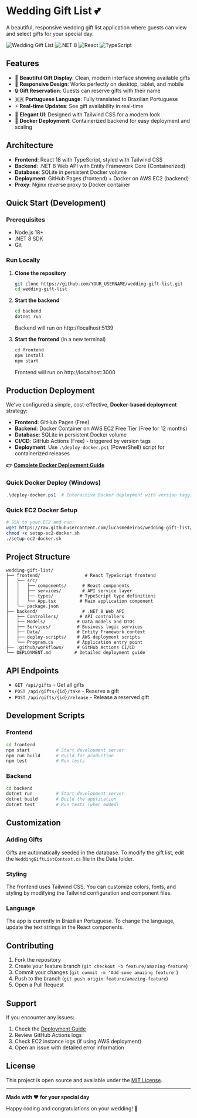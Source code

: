 # Wedding Gift List 💕

A beautiful, responsive wedding gift list application where guests can view and select gifts for your special day.

![Wedding Gift List](https://img.shields.io/badge/Status-Ready%20for%20Deployment-green)
![.NET 8](https://img.shields.io/badge/.NET-8.0-blue)
![React](https://img.shields.io/badge/React-18.2-blue)
![TypeScript](https://img.shields.io/badge/TypeScript-4.9-blue)

## Features

- 🎁 **Beautiful Gift Display**: Clean, modern interface showing available gifts
- 📱 **Responsive Design**: Works perfectly on desktop, tablet, and mobile
- 🔒 **Gift Reservation**: Guests can reserve gifts with their name
- 🇧🇷 **Portuguese Language**: Fully translated to Brazilian Portuguese
- ⚡ **Real-time Updates**: See gift availability in real-time
- 🎨 **Elegant UI**: Designed with Tailwind CSS for a modern look
- 🐋 **Docker Deployment**: Containerized backend for easy deployment and scaling

## Architecture

- **Frontend**: React 18 with TypeScript, styled with Tailwind CSS
- **Backend**: .NET 8 Web API with Entity Framework Core (Containerized)
- **Database**: SQLite in persistent Docker volume
- **Deployment**: GitHub Pages (frontend) + Docker on AWS EC2 (backend)
- **Proxy**: Nginx reverse proxy to Docker container

## Quick Start (Development)

### Prerequisites
- Node.js 18+
- .NET 8 SDK
- Git

### Run Locally

1. **Clone the repository**
   ```bash
   git clone https://github.com/YOUR_USERNAME/wedding-gift-list.git
   cd wedding-gift-list
   ```

2. **Start the backend**
   ```bash
   cd backend
   dotnet run
   ```
   Backend will run on http://localhost:5139

3. **Start the frontend** (in a new terminal)
   ```bash
   cd frontend
   npm install
   npm start
   ```
   Frontend will run on http://localhost:3000

## Production Deployment

We've configured a simple, cost-effective, **Docker-based deployment** strategy:

- **Frontend**: GitHub Pages (Free)
- **Backend**: Docker Container on AWS EC2 Free Tier (Free for 12 months)
- **Database**: SQLite in persistent Docker volume
- **CI/CD**: GitHub Actions (Free) - triggered by version tags
- **Deployment**: Use `.\deploy-docker.ps1` (PowerShell) script for containerized releases

**👉 [Complete Docker Deployment Guide](DOCKER-DEPLOYMENT.md)**

### Quick Docker Deploy (Windows)
```powershell
.\deploy-docker.ps1  # Interactive Docker deployment with version tagging
```

### Quick EC2 Docker Setup
```bash
# SSH to your EC2 and run:
wget https://raw.githubusercontent.com/lucasmedeiros/wedding-gift-list/main/backend/deploy-scripts/setup-ec2-docker.sh
chmod +x setup-ec2-docker.sh
./setup-ec2-docker.sh
```

## Project Structure

```
wedding-gift-list/
├── frontend/                 # React TypeScript frontend
│   ├── src/
│   │   ├── components/      # React components
│   │   ├── services/        # API service layer
│   │   ├── types/          # TypeScript type definitions
│   │   └── App.tsx         # Main application component
│   └── package.json
├── backend/                 # .NET 8 Web API
│   ├── Controllers/        # API controllers
│   ├── Models/            # Data models and DTOs
│   ├── Services/          # Business logic services
│   ├── Data/              # Entity Framework context
│   ├── deploy-scripts/    # AWS deployment scripts
│   └── Program.cs         # Application entry point
├── .github/workflows/     # GitHub Actions CI/CD
└── DEPLOYMENT.md         # Detailed deployment guide
```

## API Endpoints

- `GET /api/gifts` - Get all gifts
- `POST /api/gifts/{id}/take` - Reserve a gift
- `POST /api/gifts/{id}/release` - Release a reserved gift

## Development Scripts

### Frontend
```bash
cd frontend
npm start          # Start development server
npm run build      # Build for production
npm test           # Run tests
```

### Backend
```bash
cd backend
dotnet run         # Start development server
dotnet build       # Build the application
dotnet test        # Run tests (when added)
```

## Customization

### Adding Gifts

Gifts are automatically seeded in the database. To modify the gift list, edit the `WeddingGiftListContext.cs` file in the Data folder.

### Styling

The frontend uses Tailwind CSS. You can customize colors, fonts, and styling by modifying the Tailwind configuration and component files.

### Language

The app is currently in Brazilian Portuguese. To change the language, update the text strings in the React components.

## Contributing

1. Fork the repository
2. Create your feature branch (`git checkout -b feature/amazing-feature`)
3. Commit your changes (`git commit -m 'Add some amazing feature'`)
4. Push to the branch (`git push origin feature/amazing-feature`)
5. Open a Pull Request

## Support

If you encounter any issues:

1. Check the [Deployment Guide](DEPLOYMENT.md)
2. Review GitHub Actions logs
3. Check EC2 instance logs (if using AWS deployment)
4. Open an issue with detailed error information

## License

This project is open source and available under the [MIT License](LICENSE).

---

**Made with ❤️ for your special day**

Happy coding and congratulations on your wedding! 🎉